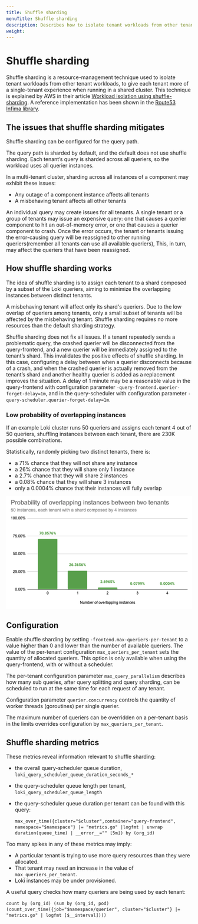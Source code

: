 ```yaml
---
title: Shuffle sharding
menuTitle: Shuffle sharding
description: Describes how to isolate tenant workloads from other tenant workloads using shuffle sharding to provide a better sharing of resources.
weight: 
---
```


# Shuffle sharding

Shuffle sharding is a resource-management technique used to isolate tenant workloads from other tenant workloads, to give each tenant more of a single-tenant experience when running in a shared cluster.
This technique is explained by AWS in their article [Workload isolation using shuffle-sharding](https://aws.amazon.com/builders-library/workload-isolation-using-shuffle-sharding/).
A reference implementation has been shown in the [Route53 Infima library](https://github.com/awslabs/route53-infima/blob/master/src/main/java/com/amazonaws/services/route53/infima/SimpleSignatureShuffleSharder.java).

## The issues that shuffle sharding mitigates

Shuffle sharding can be configured for the query path.

The query path is sharded by default, and the default does not use shuffle sharding.
Each tenant’s query is sharded across all queriers, so the workload uses all querier instances.

In a multi-tenant cluster, sharding across all instances of a component may exhibit these issues:

- Any outage of a component instance affects all tenants
- A misbehaving tenant affects all other tenants

An individual query may create issues for all tenants.
A single tenant or a group of tenants may issue an expensive query:
one that causes a querier component to hit an out-of-memory error,
or one that causes a querier component to crash.
Once the error occurs,
the tenant or tenants issuing the error-causing query will be reassigned
to other running queriers(remember all tenants can use all available queriers),
This, in turn, may affect the queriers that have been reassigned.

## How shuffle sharding works

The idea of shuffle sharding is to assign each tenant to a shard composed by a subset of the Loki queriers, aiming to minimize the overlapping instances between distinct tenants.

A misbehaving tenant will affect only its shard's queriers. Due to the low overlap of queriers among tenants, only a small subset of tenants will be affected by the misbehaving tenant.
Shuffle sharding requires no more resources than the default sharding strategy.

Shuffle sharding does not fix all issues.
If a tenant repeatedly sends a problematic query, the crashed querier
will be disconnected from the query-frontend, and a new querier
will be immediately assigned to the tenant’s shard.
This invalidates the positive effects of shuffle sharding.
In this case,
configuring a delay between when a querier disconnects because of a crash,
and when the crashed querier is actually removed from the tenant’s shard
and another healthy querier is added as a replacement improves the situation.
A delay of 1 minute may be a reasonable value in
the query-frontend with configuration parameter
`-query-frontend.querier-forget-delay=1m`, and in the query-scheduler with configuration parameter
`-query-scheduler.querier-forget-delay=1m`.

### Low probability of overlapping instances

If an example Loki cluster runs 50 queriers and assigns each tenant 4 out of 50 queriers, shuffling instances between each tenant, there are 230K possible combinations.

Statistically, randomly picking two distinct tenants, there is:

- a 71% chance that they will not share any instance
- a 26% chance that they will share only 1 instance
- a 2.7% chance that they will share 2 instances
- a 0.08% chance that they will share 3 instances
- only a 0.0004% chance that their instances will fully overlap

![overlapping instances probability](./shuffle-sharding-probability.png)

## Configuration

Enable shuffle sharding by setting `-frontend.max-queriers-per-tenant` to a value higher than 0 and lower than the number of available queriers.
The value of the per-tenant configuration
`max_queriers_per_tenant` sets the quantity of allocated queriers.
This option is only available when using the query-frontend, with or without a scheduler.

The per-tenant configuration parameter
`max_query_parallelism` describes how many sub queries, after query splitting and query sharding, can be scheduled to run at the same time for each request of any tenant.

Configuration parameter
`querier.concurrency` controls the quantity of worker threads (goroutines) per single querier.

The maximum number of queriers can be overridden on a per-tenant basis in the limits overrides configuration by `max_queriers_per_tenant`.

## Shuffle sharding metrics

These metrics reveal information relevant to shuffle sharding:

-  the overall query-scheduler queue duration,  `loki_query_scheduler_queue_duration_seconds_*`

-  the query-scheduler queue length per tenant, `loki_query_scheduler_queue_length`

-  the query-scheduler queue duration per tenant can be found with this query:
    ```
    max_over_time({cluster="$cluster",container="query-frontend", namespace="$namespace"} |= "metrics.go" |logfmt | unwrap duration(queue_time) | __error__="" [5m]) by (org_id)
    ```

Too many spikes in any of these metrics may imply:

-  A particular tenant is trying to use more query resources than they were allocated.
-  That tenant may need an increase in the value of `max_queriers_per_tenant`.
-  Loki instances may be under provisioned.

A useful query checks how many queriers are being used by each tenant:

```
count by (org_id) (sum by (org_id, pod) (count_over_time({job="$namespace/querier", cluster="$cluster"} |= "metrics.go" | logfmt [$__interval])))
```
